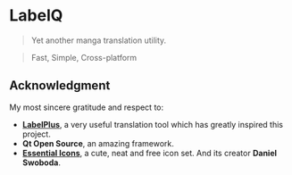 # LabelQ

> Yet another manga translation utility.

> Fast, Simple, Cross-platform

## Acknowledgment

My most sincere gratitude and respect to:

- [**LabelPlus**](https://github.com/LabelPlus/LabelPlus), a very useful translation tool which has greatly inspired this project.
- **Qt Open Source**, an amazing framework.
- [**Essential Icons**](http://www.essential-icons.com/), a cute, neat and free icon set. And its creator **Daniel Swoboda**.

